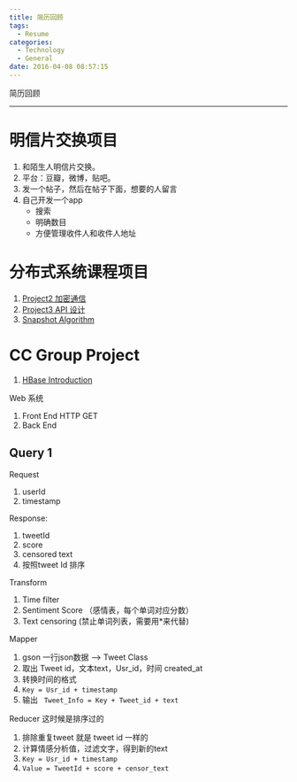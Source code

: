 ```yaml
---
title: 简历回顾
tags:
  - Resume
categories:
  - Technology
  - General
date: 2016-04-08 08:57:15
---
```

简历回顾
<!-- more -->

***

# 明信片交换项目
1. 和陌生人明信片交换。
2. 平台：豆瓣，微博，贴吧。
3. 发一个帖子，然后在帖子下面，想要的人留言
4. 自己开发一个app
    - 搜索
    - 明确数目
    - 方便管理收件人和收件人地址

# 分布式系统课程项目

1. <a href="/distribute-system/cmu-95702-projects-review/#Project-2">Project2 加密通信</a>
2. <a href="/distribute-system/cmu-95702-projects-review/#Project-3">Project3 API 设计</a>
3. <a href="/distribute-system/cmu-95702-project6/">Snapshot Algorithm </a>

# CC Group Project
1. <a href="/database/HBase_Introduction/">HBase Introduction</a>


Web 系统
1. Front End
    HTTP GET
2. Back End

## Query 1
Request
1. userId
2. timestamp

Response:
1. tweetId
2. score
3. censored text
4. 按照tweet Id 排序

Transform
1. Time filter
2. Sentiment Score （感情表，每个单词对应分数）
3. Text censoring (禁止单词列表，需要用*来代替)


Mapper
1. gson 一行json数据 --> Tweet Class
2. 取出 Tweet id，文本text，Usr_id，时间 created_at
3. 转换时间的格式
4. `Key = Usr_id + timestamp`
4. 输出 ` Tweet_Info = Key + Tweet_id + text`

Reducer
这时候是排序过的
1. 排除重复tweet 就是 tweet id 一样的
2. 计算情感分析值，过滤文字，得到新的text
3. `Key = Usr_id + timestamp`
3. `Value = TweetId + score + censor_text`




















